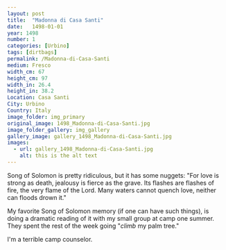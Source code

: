 ```yaml
---
layout: post
title:  "Madonna di Casa Santi"
date:   1498-01-01
year: 1498
number: 1
categories: [Urbino]
tags: [dirtbags]
permalink: /Madonna-di-Casa-Santi
medium: Fresco
width_cm: 67
height_cm: 97
width_in: 26.4
height_in: 38.2
Location: Casa Santi
City: Urbino
Country: Italy
image_folder: img_primary
original_image: 1498_Madonna-di-Casa-Santi.jpg
image_folder_gallery: img_gallery
gallery_image: gallery_1498_Madonna-di-Casa-Santi.jpg
images:
  - url: gallery_1498_Madonna-di-Casa-Santi.jpg
    alt: this is the alt text
---
```


Song of Solomon is pretty ridiculous, but it has some nuggets: "For love is strong as death, jealousy is fierce as the grave. Its flashes are flashes of fire, the very flame of the Lord. Many waters cannot quench love, neither can floods drown it."

My favorite Song of Solomon memory (if one can have such things), is doing a dramatic reading of it with my small group at camp one summer. They spent the rest of the week going "*climb* my palm tree."

I'm a terrible camp counselor.
